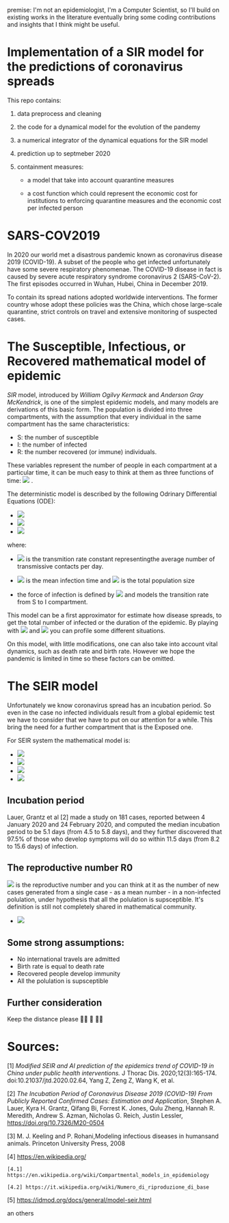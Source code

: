 premise:
I'm not an epidemiologist, I'm a Computer Scientist, so I'll build on existing works in the literature eventually bring some coding contributions and insights that I think might be useful.

# Implementation of a SIR model for the predictions of coronavirus spreads
This repo contains:

1) data preprocess and cleaning
2) the code for a dynamical model for the evolution of the pandemy
3) a numerical integrator of the dynamical equations for the SIR model
4) prediction up to septmeber 2020
5) containment measures:

   - a model that take into account quarantine measures

   - a cost function which could represent the economic cost for institutions to enforcing quarantine measures and the economic cost per infected person

   <!-- - optimal strategies to minimize the total economic cost of the epidemic.-->


# SARS-COV2019

In 2020 our world met a disastrous pandemic known as coronavirus disease 2019 (COVID-19). 
A subset of the people who get infected unfortunately have some severe respiratory phenomenae. 
The COVID-19 disease in fact is caused by severe acute respiratory syndrome coronavirus 2 (SARS-CoV-2).
The first episodes occurred in Wuhan, Hubei, China in December 2019.

To contain its spread nations adopted worldwide interventions. The former country whose adopt these policies was the China, which chose large-scale quarantine, strict controls on travel and extensive monitoring of suspected cases. 

# The Susceptible, Infectious, or Recovered mathematical model of epidemic

*SIR* model, introduced by _William Ogilvy Kermack_ and _Anderson Gray McKendrick_, is one of the simplest epidemic models, and many models are derivations of this basic form. The population is divided into three compartments, with the assumption that every individual in the same compartment has the same characteristics: 
- S: the number of susceptible
- I: the number of infected
- R: the number recovered (or immune) individuals.

These variables represent the number of people in each compartment at a particular time, it can be much easy to think at them as three functions of time:
<img src="https://latex.codecogs.com/gif.latex?{S(t),{\,}I(t),{\,}R(t)}" /> .

The deterministic model is described by the following Odrinary Differential Equations (ODE):

- <img src="https://latex.codecogs.com/gif.latex?\frac{dS}{dt}=-\frac{{\beta}IS}{N}" /> 
- <img src="https://latex.codecogs.com/gif.latex?\frac{dI}{dt}=\frac{{\beta}IS}{N}-{\gamma}I" /> 
- <img src="https://latex.codecogs.com/gif.latex?\frac{dR}{dt}=-{\gamma}I" /> 

where:
- <img src="https://latex.codecogs.com/gif.latex?{\beta}"/> is the transmition rate constant representingthe average number of transmissive contacts per day.
- <img src="https://latex.codecogs.com/gif.latex?\frac{1}{\gamma}"/>  is the mean infection time and <img src="https://latex.codecogs.com/gif.latex?N"/>  is the total population size

- the force of infection is defined by <img src="https://latex.codecogs.com/gif.latex?{{\beta}I}"/> and models the transition rate from S to I compartment.

This model can be a first approximator for estimate how disease spreads, to get the total number of infected or the duration of the epidemic. By playing with <img src="https://latex.codecogs.com/gif.latex?{\beta}"/> and <img src="https://latex.codecogs.com/gif.latex?\gamma"/> you can profile some different situations.


On this model, with little modifications, one can also take into account vital dynamics, such as death rate and birth rate. However we hope the pandemic is limited in time so these factors can be omitted.

# The SEIR model

Unfortunately we know coronavirus spread has an incubation period. So even in the case no infected individuals result from a global epidemic test we have to consider that we have to put on our attention for a while. This bring the need for a further compartment that is the Exposed one.

For SEIR system the mathematical model is:

- <img src="https://latex.codecogs.com/gif.latex?\frac{dS}{dt}=-\frac{{\beta}IS}{N}" /> 
- <img src="https://latex.codecogs.com/gif.latex?\frac{dE}{dt}=\frac{{\beta}IS}{N}-{{\sigma}E}" /> 
- <img src="https://latex.codecogs.com/gif.latex?\frac{dI}{dt}={{\sigma}E}-{\gamma}I" /> 
- <img src="https://latex.codecogs.com/gif.latex?\frac{dR}{dt}={\gamma}I" /> 

## Incubation period
Lauer, Grantz et al [2] made a study on 181 cases, reported between 4 January 2020 and 24 February 2020,  and computed the median incubation period to be 5.1 days (from 4.5 to 5.8 days), and they further discovered that 97.5% of those who develop symptoms will do so within 11.5 days (from 8.2 to 15.6 days) of infection. 

## The reproductive number R0
<img src="https://latex.codecogs.com/gif.latex?{R_{0}}" />  is the reproductive number and you can think at it as the number of new cases generated from a single case - as a mean number - in a non-infected polulation, under hypothesis that all the polulation is supsceptible. It's definition is still not completely shared in mathematical community.

- <img src="https://latex.codecogs.com/gif.latex?{R_{0}=\frac{\beta}{\gamma}}" /> 


## Some strong assumptions:
- No international travels are admitted
- Birth rate is equal to death rate
- Recovered people develop immunity
- All the polulation is supsceptible

## Further consideration
Keep the distance please  :frowning_man: :straight_ruler: :frowning_man:

# Sources:
[1] _Modified SEIR and AI prediction of the epidemics trend of COVID-19 in China under public health interventions._ J Thorac Dis. 2020;12(3):165-174. doi:10.21037/jtd.2020.02.64,  Yang Z, Zeng Z, Wang K, et al.

[2] _The Incubation Period of Coronavirus Disease 2019 (COVID-19) From Publicly Reported Confirmed Cases: Estimation and Application_, Stephen A. Lauer, Kyra H. Grantz, Qifang Bi, Forrest K. Jones, Qulu Zheng, Hannah R. Meredith, Andrew S. Azman, Nicholas G. Reich, Justin Lessler, https://doi.org/10.7326/M20-0504

[3] M.  J.  Keeling  and  P.  Rohani,Modeling  infectious  diseases  in  humansand animals.    Princeton University Press, 2008

[4] https://en.wikipedia.org/

    [4.1] https://en.wikipedia.org/wiki/Compartmental_models_in_epidemiology
    
    [4.2] https://it.wikipedia.org/wiki/Numero_di_riproduzione_di_base

[5] https://idmod.org/docs/general/model-seir.html

an others
